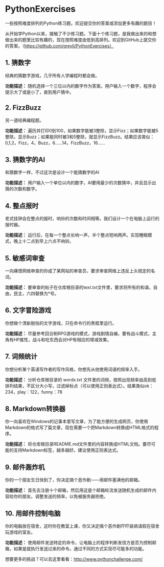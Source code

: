 # PythonExercises

一些按照难度排列的Python练习题。欢迎提交你的答案或添加更多有趣的题目！

从开始学Python以来，接触了不少练习题。下面十个练习题，是我做出来的和想做出来的题里比较有趣的，现在按照难度由低到高排列。欢迎到GitHub上提交你的答案。（https://github.com/greyli/PythonExercises）

 

## 1. 猜数字

经典的猜数字游戏，几乎所有人学编程时都会做。

**功能描述：** 随机选择一个三位以内的数字作为答案。用户输入一个数字，程序会提示大了或是小了，直到用户猜中。

 

## 2. FizzBuzz

另一道经典编程题。

**功能描述：** 遍历并打印0到100，如果数字能被3整除，显示Fizz；如果数字能被5整除，显示Buzz；如果能同时被3和5整除，就显示FizzBuzz。结果应该类似：0,1,2，Fizz，4，Buzz，6……14，FizzBuzz，16……

 

## 3. 猜数字的AI

和猜数字一样，不过这次是设计一个能猜数字的AI

**功能描述：** 用户输入一个单位以内的数字，AI要用最少的次数猜中，并且显示出猜的次数和数字。

 

## 4. 整点报时

老式挂钟会在整点的报时，响铃的次数和时间相等。我们设计一个在电脑上运行的报时器。

**功能描述：** 运行后，在每一个整点长响一声，半个整点短响两声。实现睡眠模式，晚上十二点到早上六点不响铃。

 

## 5. 敏感词审查

一向痛恨网络审查的你成了某网站的审查员，要求审查网络上违反上头规定的名词。

**功能描述：** 要审查的帖子在仓库根目录的text.txt文件里，要求将所有的和谐，自由，民主，六四替换为*号。

 

## 6. 文字冒险游戏

你想做个清新脱俗的文字游戏，只在命令行的黑框里运行。

**功能描述：** 尽量参考回合制RPG游戏的模式，游戏剧情自编，要有战斗模式，主角有HP属性，战斗和吃东西会对HP有相应的增减效果。

 

## 7. 词频统计

你想分析某个英语写作者的写作风格，你想先从他使用词语的频率入手。

**功能描述：** 分析仓库根目录的 words.txt 文件里的词频，按照出现频率由高到低排列结果，不区分大小写，过滤掉标点（可以使用正则表达式）。结果类似ok：234，play：122，funny：78

 

## 8. Markdown转换器

你一向喜欢在Windows的记事本里写文章，为了能方便的生成网页，你使用Markdown的格式写了篇文章，现在需要一个把Markdown转换成HTML格式的程序。

**功能描述：** 将仓库根目录README.md文件里的内容转换成HTML文档。要尽可能的支持Markdown标签，越多越好。建议使用正则表达式。

 

## 9. 邮件轰炸机

你的一个朋友生日快到了，你决定搞个恶作剧——用邮件塞满他的邮箱。

**功能描述：** 首先去注册十个邮箱，然后用这是个邮箱轮流发送随机生成的邮件内容给你的朋友。调整发送的频率，以免被服务器拒绝。

 

## 10. 用邮件控制电脑

你的电脑放在宿舍，这时你在教室上课，你又决定搞个恶作剧吓吓装病请假在宿舍玩游戏的室友。

**功能描述：** 使用邮件发送特定的命令，让电脑上的程序判断发信方是否为控制邮箱，如果是就执行发送过来的命令。通过不同的方式实现尽可能多的功能。

 

想要更多的挑战？可以去这里看看：http://www.pythonchallenge.com/

